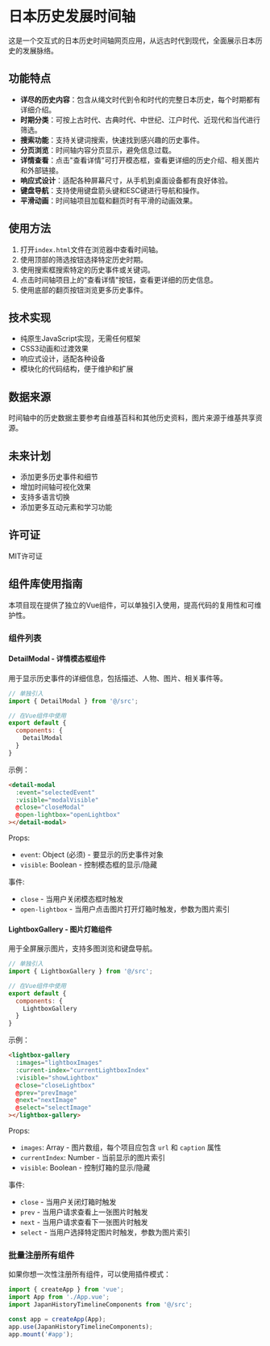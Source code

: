 # 日本历史发展时间轴

这是一个交互式的日本历史时间轴网页应用，从远古时代到现代，全面展示日本历史的发展脉络。

## 功能特点

- **详尽的历史内容**：包含从绳文时代到令和时代的完整日本历史，每个时期都有详细介绍。
- **时期分类**：可按上古时代、古典时代、中世纪、江户时代、近现代和当代进行筛选。
- **搜索功能**：支持关键词搜索，快速找到感兴趣的历史事件。
- **分页浏览**：时间轴内容分页显示，避免信息过载。
- **详情查看**：点击"查看详情"可打开模态框，查看更详细的历史介绍、相关图片和外部链接。
- **响应式设计**：适配各种屏幕尺寸，从手机到桌面设备都有良好体验。
- **键盘导航**：支持使用键盘箭头键和ESC键进行导航和操作。
- **平滑动画**：时间轴项目加载和翻页时有平滑的动画效果。

## 使用方法

1. 打开`index.html`文件在浏览器中查看时间轴。
2. 使用顶部的筛选按钮选择特定历史时期。
3. 使用搜索框搜索特定的历史事件或关键词。
4. 点击时间轴项目上的"查看详情"按钮，查看更详细的历史信息。
5. 使用底部的翻页按钮浏览更多历史事件。

## 技术实现

- 纯原生JavaScript实现，无需任何框架
- CSS3动画和过渡效果
- 响应式设计，适配各种设备
- 模块化的代码结构，便于维护和扩展

## 数据来源

时间轴中的历史数据主要参考自维基百科和其他历史资料，图片来源于维基共享资源。

## 未来计划

- 添加更多历史事件和细节
- 增加时间轴可视化效果
- 支持多语言切换
- 添加更多互动元素和学习功能

## 许可证

MIT许可证

## 组件库使用指南

本项目现在提供了独立的Vue组件，可以单独引入使用，提高代码的复用性和可维护性。

### 组件列表

#### DetailModal - 详情模态框组件

用于显示历史事件的详细信息，包括描述、人物、图片、相关事件等。

```javascript
// 单独引入
import { DetailModal } from '@/src';

// 在Vue组件中使用
export default {
  components: {
    DetailModal
  }
}
```

示例：
```html
<detail-modal 
  :event="selectedEvent" 
  :visible="modalVisible"
  @close="closeModal"
  @open-lightbox="openLightbox"
></detail-modal>
```

Props:
- `event`: Object (必须) - 要显示的历史事件对象
- `visible`: Boolean - 控制模态框的显示/隐藏

事件:
- `close` - 当用户关闭模态框时触发
- `open-lightbox` - 当用户点击图片打开灯箱时触发，参数为图片索引

#### LightboxGallery - 图片灯箱组件

用于全屏展示图片，支持多图浏览和键盘导航。

```javascript
// 单独引入
import { LightboxGallery } from '@/src';

// 在Vue组件中使用
export default {
  components: {
    LightboxGallery
  }
}
```

示例：
```html
<lightbox-gallery 
  :images="lightboxImages"
  :current-index="currentLightboxIndex"
  :visible="showLightbox"
  @close="closeLightbox"
  @prev="prevImage"
  @next="nextImage"
  @select="selectImage"
></lightbox-gallery>
```

Props:
- `images`: Array - 图片数组，每个项目应包含 `url` 和 `caption` 属性
- `currentIndex`: Number - 当前显示的图片索引
- `visible`: Boolean - 控制灯箱的显示/隐藏

事件:
- `close` - 当用户关闭灯箱时触发
- `prev` - 当用户请求查看上一张图片时触发
- `next` - 当用户请求查看下一张图片时触发
- `select` - 当用户选择特定图片时触发，参数为图片索引

### 批量注册所有组件

如果你想一次性注册所有组件，可以使用插件模式：

```javascript
import { createApp } from 'vue';
import App from './App.vue';
import JapanHistoryTimelineComponents from '@/src';

const app = createApp(App);
app.use(JapanHistoryTimelineComponents);
app.mount('#app');
``` 